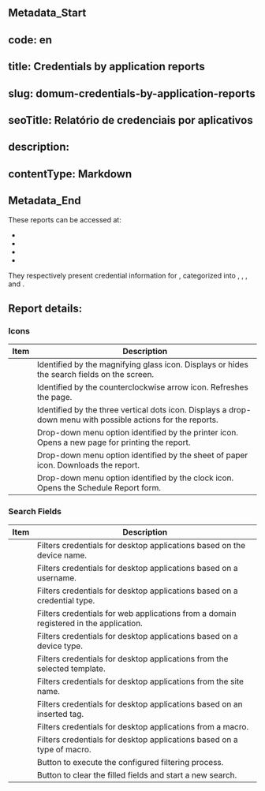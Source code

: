 ## Metadata_Start 
## code: en
## title: Credentials by application reports 
## slug: domum-credentials-by-application-reports 
## seoTitle: Relatório de credenciais por aplicativos 
## description:  
## contentType: Markdown 
## Metadata_End
These reports can be accessed at:

- 
- 
- 
- 

They respectively present credential information for , categorized into , , , and .

## Report details:

### Icons

| Item           | Description                                                         |
| -------------- | ------------------------------------------------------------------- |
|    | Identified by the magnifying glass icon. Displays or hides the search fields on the screen. |
|          | Identified by the counterclockwise arrow icon. Refreshes the page.   |
|    | Identified by the three vertical dots icon. Displays a drop-down menu with possible actions for the reports. |
|    | Drop-down menu option identified by the printer icon. Opens a new page for printing the report. |
|      | Drop-down menu option identified by the sheet of paper icon. Downloads the report. |
| | Drop-down menu option identified by the clock icon. Opens the Schedule Report form.

### Search Fields

| Item            | Description                                                         |
| --------------- | ------------------------------------------------------------------- |
|           | Filters credentials for desktop applications based on the device name. |
|        | Filters credentials for desktop applications based on a username.   |
|  | Filters credentials for desktop applications based on a credential type. |
|           | Filters credentials for web applications from a domain registered in the application. |
|   | Filters credentials for desktop applications based on a device type. |
|            | Filters credentials for desktop applications from the selected template. |
|             | Filters credentials for desktop applications from the site name.    |
|  | Filters credentials for desktop applications based on an inserted tag. |
|            | Filters credentials for desktop applications from a macro.          |
|       | Filters credentials for desktop applications based on a type of macro. |
|           | Button to execute the configured filtering process.                  |
|            | Button to clear the filled fields and start a new search.            |

